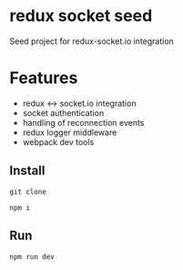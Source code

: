 # redux socket seed
Seed project for redux-socket.io integration

# Features
- redux <-> socket.io integration
- socket authentication
- handling of reconnection events
- redux logger middleware
- webpack dev tools


## Install

```
git clone

npm i

```

## Run

```
npm run dev
```
